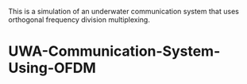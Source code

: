 This is a simulation of an underwater communication system that uses orthogonal frequency division multiplexing.

# UWA-Communication-System-Using-OFDM

